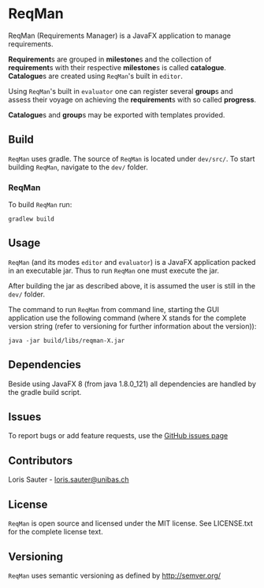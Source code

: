 # ReqMan

ReqMan (Requirements Manager) is a JavaFX application to manage requirements.

**Requirement**s are grouped in **milestone**s and the collection of **requirement**s
with their respective **milestone**s is called **catalogue**. **Catalogue**s are 
created using `ReqMan`'s built in `editor`.

Using `ReqMan`'s built in `evaluator` one can register several **group**s and
assess their voyage on achieving the **requirement**s with so called **progress**.

**Catalogue**s and **group**s may be exported with templates provided.

## Build

`ReqMan` uses gradle. The source of `ReqMan` is located under `dev/src/`.
To start building `ReqMan`, navigate to the `dev/` folder.

### ReqMan

To build `ReqMan` run:

```
gradlew build
```

## Usage

`ReqMan` (and its modes `editor` and `evaluator`) is a JavaFX application
packed in an executable jar. Thus to run `ReqMan` one must execute the jar.

After building the jar as described above, it is assumed the user is still
in the `dev/` folder.

The command to run `ReqMan` from command line, starting the GUI application
use the following command (where X stands for the complete version string
(refer to versioning for further information about the version)):

```
java -jar build/libs/reqman-X.jar
```
	
## Dependencies

Beside using JavaFX 8 (from java 1.8.0_121) all dependencies are handled by the gradle build script.

## Issues

To report bugs or add feature requests, use the [GitHub issues page](https://github.com/dbisUnibas/ReqMan/issues)

## Contributors

Loris Sauter - loris.sauter@unibas.ch

## License

`ReqMan` is open source and licensed under the MIT license.
See LICENSE.txt for the complete license text.

## Versioning

`ReqMan` uses semantic versioning as defined by http://semver.org/
